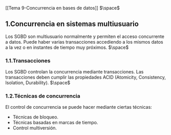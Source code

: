 [[Tema 9-Concurrencia en bases de datos]]
$\space$
## 1.Concurrencia en sistemas multiusuario
Los SGBD son multiusuario normalmente y permiten el acceso concurrente a datos. Puede haber varias transacciones accediendo a los mismos datos a la vez o en instantes de tiempo muy próximos.
$\space$
### 1.1.Transacciones
Los SGBD controlan la concurrencia mediante transacciones. Las transacciones deben cumplir las propiedades ACID (Atomicity, Consistency, Isolation, Durability).
$\space$
### 1.2.Técnicas de concurrencia
El control de concurrencia se puede hacer mediante ciertas técnicas:
+ Técnicas de bloqueo.
+ Técnicas basadas en marcas de tiempo.
+ Control multiversión.